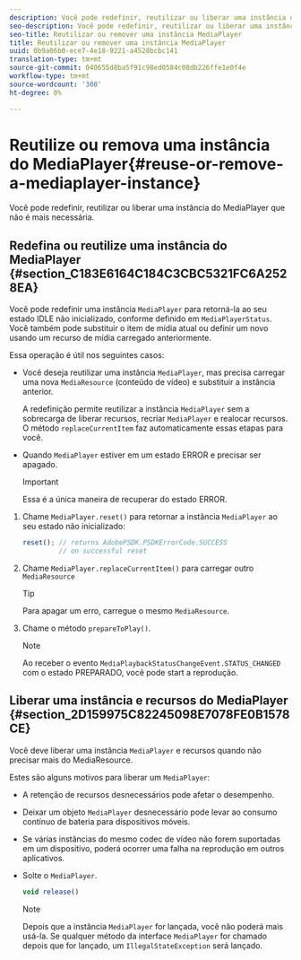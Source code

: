 ```yaml
---
description: Você pode redefinir, reutilizar ou liberar uma instância do MediaPlayer que não é mais necessária.
seo-description: Você pode redefinir, reutilizar ou liberar uma instância do MediaPlayer que não é mais necessária.
seo-title: Reutilizar ou remover uma instância MediaPlayer
title: Reutilizar ou remover uma instância MediaPlayer
uuid: 0b9a06b0-ece7-4e18-9221-a4528bcbc141
translation-type: tm+mt
source-git-commit: 040655d8ba5f91c98ed0584c08db226ffe1e0f4e
workflow-type: tm+mt
source-wordcount: '308'
ht-degree: 0%

---
```



# Reutilize ou remova uma instância do MediaPlayer{#reuse-or-remove-a-mediaplayer-instance}

Você pode redefinir, reutilizar ou liberar uma instância do MediaPlayer que não é mais necessária.

## Redefina ou reutilize uma instância do MediaPlayer {#section_C183E6164C184C3CBC5321FC6A2528EA}

Você pode redefinir uma instância `MediaPlayer` para retorná-la ao seu estado IDLE não inicializado, conforme definido em `MediaPlayerStatus`. Você também pode substituir o item de mídia atual ou definir um novo usando um recurso de mídia carregado anteriormente.

Essa operação é útil nos seguintes casos:

* Você deseja reutilizar uma instância `MediaPlayer`, mas precisa carregar uma nova `MediaResource` (conteúdo de vídeo) e substituir a instância anterior.

   A redefinição permite reutilizar a instância `MediaPlayer` sem a sobrecarga de liberar recursos, recriar `MediaPlayer` e realocar recursos. O método `replaceCurrentItem` faz automaticamente essas etapas para você.

* Quando `MediaPlayer` estiver em um estado ERROR e precisar ser apagado.

   >[!IMPORTANT]
   >
   >Essa é a única maneira de recuperar do estado ERROR.

1. Chame `MediaPlayer.reset()` para retornar a instância `MediaPlayer` ao seu estado não inicializado:

   ```js
   reset(); // returns AdobePSDK.PSDKErrorCode.SUCCESS 
            // on successful reset
   ```

1. Chame `MediaPlayer.replaceCurrentItem()` para carregar outro `MediaResource`

   >[!TIP]
   >
   >Para apagar um erro, carregue o mesmo `MediaResource`.

1. Chame o método `prepareToPlay()`.

   >[!NOTE]
   >
   >Ao receber o evento `MediaPlaybackStatusChangeEvent.STATUS_CHANGED` com o estado PREPARADO, você pode start a reprodução.

## Liberar uma instância e recursos do MediaPlayer {#section_2D159975C82245098E7078FE0B1578CE}

Você deve liberar uma instância `MediaPlayer` e recursos quando não precisar mais do MediaResource.

Estes são alguns motivos para liberar um `MediaPlayer`:

* A retenção de recursos desnecessários pode afetar o desempenho.
* Deixar um objeto `MediaPlayer` desnecessário pode levar ao consumo contínuo de bateria para dispositivos móveis.
* Se várias instâncias do mesmo codec de vídeo não forem suportadas em um dispositivo, poderá ocorrer uma falha na reprodução em outros aplicativos.

* Solte o `MediaPlayer`.

   ```js
   void release()
   ```

   >[!NOTE]
   >
   >Depois que a instância `MediaPlayer` for lançada, você não poderá mais usá-la. Se qualquer método da interface `MediaPlayer` for chamado depois que for lançado, um `IllegalStateException` será lançado.

